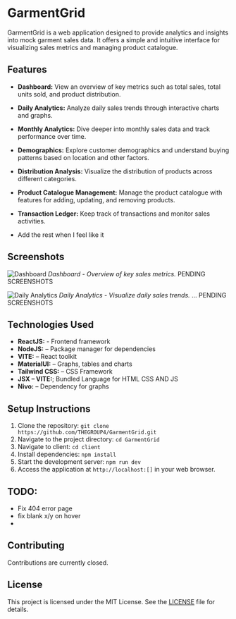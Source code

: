 # GarmentGrid

GarmentGrid is a web application designed to provide analytics and insights into mock garment sales data. It offers a simple and intuitive interface for visualizing sales metrics and managing product catalogue.

## Features

- **Dashboard:** View an overview of key metrics such as total sales, total units sold, and product distribution.
- **Daily Analytics:** Analyze daily sales trends through interactive charts and graphs.
- **Monthly Analytics:** Dive deeper into monthly sales data and track performance over time.
- **Demographics:** Explore customer demographics and understand buying patterns based on location and other factors.
- **Distribution Analysis:** Visualize the distribution of products across different categories.
- **Product Catalogue Management:** Manage the product catalogue with features for adding, updating, and removing products.
- **Transaction Ledger:** Keep track of transactions and monitor sales activities.

- Add the rest when I feel like it

## Screenshots

![Dashboard](/)
*Dashboard - Overview of key sales metrics.* PENDING SCREENSHOTS

![Daily Analytics](/)
*Daily Analytics - Visualize daily sales trends.* ... PENDING SCREENSHOTS

## Technologies Used
- **ReactJS:** - Frontend framework
- **NodeJS:** – Package manager for dependencies
- **VITE:** – React toolkit
- **MaterialUI:** – Graphs, tables and charts
- **Tailwind CSS:** – CSS Framework
- **JSX – VITE:**; Bundled Language for HTML CSS AND JS
- **Nivo:** – Dependency for graphs


## Setup Instructions

1. Clone the repository: `git clone https://github.com/THEGROUP4/GarmentGrid.git`
2. Navigate to the project directory: `cd GarmentGrid`
3. Navigate to client: `cd client`
4. Install dependencies: `npm install`
5. Start the development server: `npm run dev`
5. Access the application at `http://localhost:[]` in your web browser.

## TODO:
- Fix 404 error page
- fix blank x/y on hover
- 

## Contributing

Contributions are currently closed.

## License

This project is licensed under the MIT License. See the [LICENSE](LICENSE) file for details.
